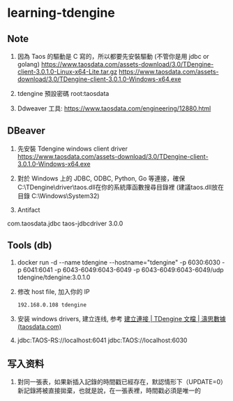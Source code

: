 # learning-tdengine

## Note

1. 因為 Taos 的驅動是 C 寫的，所以都要先安裝驅動 (不管你是用 jdbc or golang)
<https://www.taosdata.com/assets-download/3.0/TDengine-client-3.0.1.0-Linux-x64-Lite.tar.gz>
<https://www.taosdata.com/assets-download/3.0/TDengine-client-3.0.1.0-Windows-x64.exe>

1. tdengine 預設密碼 root:taosdata
1. Ddweaver 工具: <https://www.taosdata.com/engineering/12880.html>

## DBeaver

1. 先安裝 Tdengine windows client driver
<https://www.taosdata.com/assets-download/3.0/TDengine-client-3.0.1.0-Windows-x64.exe>

1. 對於 Windows 上的 JDBC, ODBC, Python, Go 等連接，確保C:\TDengine\driver\taos.dll在你的系統庫函數搜尋目錄裡 (建議taos.dll放在目錄 C:\Windows\System32)
1. Antifact

<dependency>
 <groupId>com.taosdata.jdbc</groupId>
 <artifactId>taos-jdbcdriver</artifactId>
 <version>3.0.0</version>
</dependency>

## Tools (db)

1. docker run -d --name tdengine --hostname="tdengine" -p 6030:6030 -p 6041:6041 -p 6043-6049:6043-6049 -p 6043-6049:6043-6049/udp tdengine/tdengine:3.0.1.0

2. 修改 host file, 加入你的 IP

   ```
   192.168.0.108 tdengine
   ```

3. 安装 windows drivers, 建立连线, 参考 [建立連接 | TDengine 文檔 | 濤思數據 (taosdata.com)](https://docs.taosdata.com/develop/connect/)

4. jdbc:TAOS-RS://localhost:6041
jdbc:TAOS://localhost:6030

## 写入资料

1. 對同一張表，如果新插入記錄的時間戳已經存在，默認情形下（UPDATE=0）新記錄將被直接拋棄，也就是說，在一張表裡，時間戳必須是唯一的
